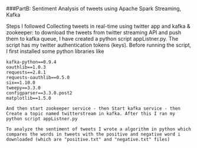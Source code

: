 ###PartB: Sentiment Analysis of tweets using Apache Spark Streaming, Kafka

Steps I followed
	Collecting tweets in real-time using twitter app and kafka & zookeeper:  to download the tweets from twitter streaming API and push them to kafka queue, I have created a python script appListner.py. The script has my twitter authentication tokens (keys). Before running the script, I first installed some python libraries like
	
	kafka-python==0.9.4
	oauthlib==1.0.3
	requests==2.8.1
	requests-oauthlib==0.5.0
	six==1.10.0
	tweepy==3.3.0
	configparser==3.3.0.post2
	matplotlib==1.5.0
	
	And then start zookeeper service - then Start kafka service - then Create a topic named twitterstream in kafka. After this I ran my python script appListner.py 
	
	To analyze the sentiment of tweets I wrote a algorithm in python which compares the words in tweets with the positive and negative word i downloaded (which are "positive.txt" and "negative.txt" files)